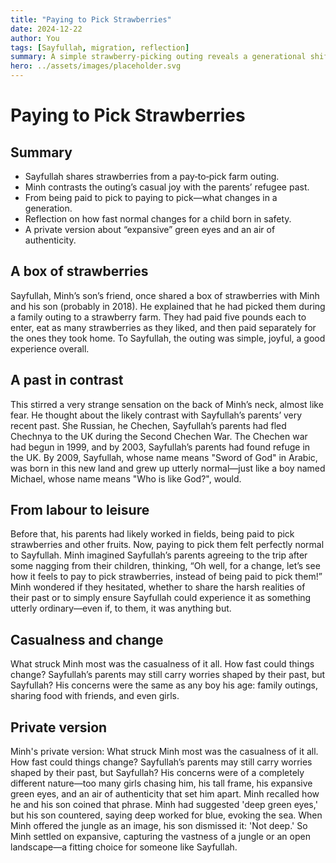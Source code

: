 ```yaml
---
title: "Paying to Pick Strawberries"
date: 2024-12-22
author: You
tags: [Sayfullah, migration, reflection]
summary: A simple strawberry‑picking outing reveals a generational shift—from survival to ordinary joy—and a private aside about expansive green eyes.
hero: ../assets/images/placeholder.svg
---
```


# Paying to Pick Strawberries

## Summary

- Sayfullah shares strawberries from a pay‑to‑pick farm outing.
- Minh contrasts the outing’s casual joy with the parents’ refugee past.
- From being paid to pick to paying to pick—what changes in a generation.
- Reflection on how fast normal changes for a child born in safety.
- A private version about “expansive” green eyes and an air of authenticity.

## A box of strawberries

Sayfullah, Minh’s son’s friend, once shared a box of strawberries with Minh and his son (probably in 2018). He explained that he had picked them during a family outing to a strawberry farm. They had paid five pounds each to enter, eat as many strawberries as they liked, and then paid separately for the ones they took home. To Sayfullah, the outing was simple, joyful, a good experience overall.

## A past in contrast

This stirred a very strange sensation on the back of Minh’s neck, almost like fear. He thought about the likely contrast with Sayfullah’s parents’ very recent past. She Russian, he Chechen, Sayfullah’s parents had fled Chechnya to the UK during the Second Chechen War. The Chechen war had begun in 1999, and by 2003, Sayfullah’s parents had found refuge in the UK. By 2009, Sayfullah, whose name means "Sword of God" in Arabic, was born in this new land and grew up utterly normal—just like a boy named Michael, whose name means "Who is like God?", would.

## From labour to leisure

Before that, his parents had likely worked in fields, being paid to pick strawberries and other fruits. Now, paying to pick them felt perfectly normal to Sayfullah. Minh imagined Sayfullah’s parents agreeing to the trip after some nagging from their children, thinking, “Oh well, for a change, let’s see how it feels to pay to pick strawberries, instead of being paid to pick them!” Minh wondered if they hesitated, whether to share the harsh realities of their past or to simply ensure Sayfullah could experience it as something utterly ordinary—even if, to them, it was anything but.

## Casualness and change

What struck Minh most was the casualness of it all. How fast could things change? Sayfullah’s parents may still carry worries shaped by their past, but Sayfullah? His concerns were the same as any boy his age: family outings, sharing food with friends, and even girls.

## Private version

Minh's private version: What struck Minh most was the casualness of it all. How fast could things change? Sayfullah’s parents may still carry worries shaped by their past, but Sayfullah? His concerns were of a completely different nature—too many girls chasing him, his tall frame, his expansive green eyes, and an air of authenticity that set him apart. Minh recalled how he and his son coined that phrase. Minh had suggested 'deep green eyes,' but his son countered, saying deep worked for blue, evoking the sea. When Minh offered the jungle as an image, his son dismissed it: 'Not deep.' So Minh settled on expansive, capturing the vastness of a jungle or an open landscape—a fitting choice for someone like Sayfullah.

